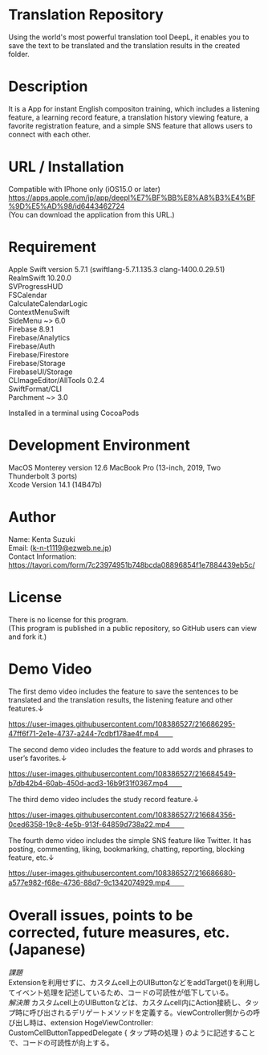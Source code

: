 # Translation Repository  
Using the world's most powerful translation tool DeepL, it enables you to save the text to be translated and the translation results in the created folder.  
# Description  
It is a App for instant English compositon training, which includes a listening feature, a learning record feature, a translation history viewing feature, a favorite registration feature, and a simple SNS feature that allows users to connect with each other.  
# URL / Installation
Compatible with IPhone only (iOS15.0 or later)  
https://apps.apple.com/jp/app/deepl%E7%BF%BB%E8%A8%B3%E4%BF%9D%E5%AD%98/id6443462724  
(You can download the application from this URL.)  
# Requirement  
Apple Swift version 5.7.1 (swiftlang-5.7.1.135.3 clang-1400.0.29.51)  
RealmSwift 10.20.0  
SVProgressHUD  
FSCalendar  
CalculateCalendarLogic  
ContextMenuSwift  
SideMenu ~> 6.0  
Firebase 8.9.1  
Firebase/Analytics   
Firebase/Auth  
Firebase/Firestore  
Firebase/Storage  
FirebaseUI/Storage  
CLImageEditor/AllTools 0.2.4  
SwiftFormat/CLI  
Parchment ~> 3.0  
  
Installed in a terminal using CocoaPods
# Development Environment  
MacOS Monterey version 12.6 MacBook Pro (13-inch, 2019, Two Thunderbolt 3 ports)  
Xcode Version 14.1 (14B47b)  
# Author  
Name: Kenta Suzuki  
Email: (k-n-t1119@ezweb.ne.jp)  
Contact Information: https://tayori.com/form/7c23974951b748bcda08896854f1e7884439eb5c/  
# License  
There is no license for this program.  
(This program is published in a public repository, so GitHub users can view and fork it.)  
# Demo Video  
The first demo video includes the feature to save the sentences to be translated and the translation results, the listening feature and other features.↓  

https://user-images.githubusercontent.com/108386527/216686295-47ff6f71-2e1e-4737-a244-7cdbf178ae4f.mp4　　

The second demo video includes the feature to add words and phrases to user’s favorites.↓  

https://user-images.githubusercontent.com/108386527/216684549-b7db42b4-60ab-450d-acd3-16b9f31f0367.mp4　　

The third demo video includes the study record feature.↓  

https://user-images.githubusercontent.com/108386527/216684356-0ced6358-19c8-4e5b-913f-64859d738a22.mp4　　

The fourth demo video includes the simple SNS feature like Twitter. It has posting, commenting, liking, bookmarking, chatting, reporting, blocking feature, etc.↓  

https://user-images.githubusercontent.com/108386527/216686680-a577e982-f68e-4736-88d7-9c1342074929.mp4　　
# Overall issues, points to be corrected, future measures, etc. (Japanese)  
*課題*  
Extensionを利用せずに、カスタムcell上のUIButtonなどをaddTarget()を利用してイベント処理を記述しているため、コードの可読性が低下している。  
*解決策*
カスタムcell上のUIButtonなどは、カスタムcell内にAction接続し、タップ時に呼び出されるデリゲートメソッドを定義する。viewController側からの呼び出し時は、extension HogeViewController: CustomCellButtonTappedDelegate { タップ時の処理 } のように記述することで、コードの可読性が向上する。  



